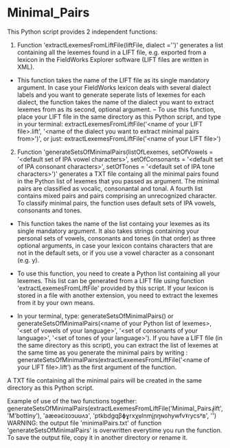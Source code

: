 # Minimal_Pairs

This Python script provides 2 independent functions:

1) Function 'extractLexemesFromLiftFile(liftFile, dialect ='')' generates a list containing all the lexemes found in a LIFT file, e.g. exported from a lexicon in the FieldWorks Explorer software (LIFT files are written in XML).
- This function takes the name of the LIFT file as its single mandatory argument. In case your FieldWorks lexicon deals with several dialect labels and you want to generate seperate lists of lexemes for each dialect, the function takes the name of the dialect you want to extract lexemes from as its second, optional argument.
– To use this function, place your LIFT file in the same directory as this Python script, and type in your terminal: extractLexemesFromLiftFile('\<name of your LIFT file\>.lift', '\<name of the dialect you want to extract minimal pairs from\>')', or just: extractLexemesFromLiftFile('\<name of your LIFT file\>')


2) Function 'generateSetsOfMinimalPairs(listOfLexemes, setOfVowels = '\<default set of IPA vowel characters\>', setOfConsonants = '\<default set of IPA consonant characters\>', setOfTones = '\<default set of IPA tone characters\>')' generates a TXT file containg all the minimal pairs found in the Python list of lexemes that you passed as argument. The minimal pairs are classified as vocalic, consonantal and tonal. A fourth list contains mixed pairs and pairs comprising an unrecognized character. To classify minimal pairs, the function uses default sets of IPA vowels, consonants and tones.

- This function takes the name of the list containg your lexemes as its single mandatory argument. It also takes strings containing your personal sets of vowels, consonants and tones (in that order) as three optional arguments, in case your lexicon contains characters that are not in the default sets, or if you use a vowel character as a consonant (e.g. y).

- To use this function, you need to create a Python list containing all your lexemes. This list can be generated from a LIFT file using function 'extractLexemesFromLiftFile' provided by this script. If your lexicon is stored in a file with another extension, you need to extract the lexemes from it by your own means.

- In your terminal, type: generateSetsOfMinimalPairs(<name of your Python list of lexemes>) or generateSetsOfMinimalPairs(\<name of your Python list of lexemes\>, '\<set of vowels of your language\>', '\<set of consonants of your language\>', '\<set of tones of your language\>'). If you have a LIFT file (in the same directory as this script), you can extract the list of lexemes at the same time as you generate the minimal pairs by writing : generateSetsOfMinimalPairs(extractLexemesFromLiftFile('\<name of your LIFT file\>.lift') as the first argument of the function.

A TXT file containing all the minimal pairs will be created in the same directory as this Python script.


Example of use of the two functions together: generateSetsOfMinimalPairs(extractLexemesFromLiftFile('Minimal_Pairs.lift', 'M'bottiny'), 'aæeəɛiɪoɔuʊʌɜ', 'ptkbdgqβɸɣrxχʁlnmjɲŋɴɢhywfvˠɾycsʸʙ', '́̄̀̂̌')
WARNING: the output file 'minimalPairs.txt' of function 'generateSetsOfMinimalPairs' is overwritten everytime you run the function. To save the output file, copy it in another directory or rename it.








